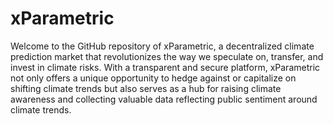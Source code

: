# xParametric

Welcome to the GitHub repository of xParametric, a decentralized climate prediction market that revolutionizes the way we speculate on, transfer, and invest in climate risks. With a transparent and secure platform, xParametric not only offers a unique opportunity to hedge against or capitalize on shifting climate trends but also serves as a hub for raising climate awareness and collecting valuable data reflecting public sentiment around climate trends.
